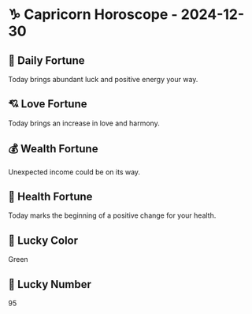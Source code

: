 # ♑ Capricorn Horoscope - 2024-12-30

## 🎯 Daily Fortune

Today brings abundant luck and positive energy your way.

## 💘 Love Fortune

Today brings an increase in love and harmony.

## 💰 Wealth Fortune

Unexpected income could be on its way.

## 🌱 Health Fortune

Today marks the beginning of a positive change for your health.

## 🎨 Lucky Color

Green

## 🔢 Lucky Number

95
